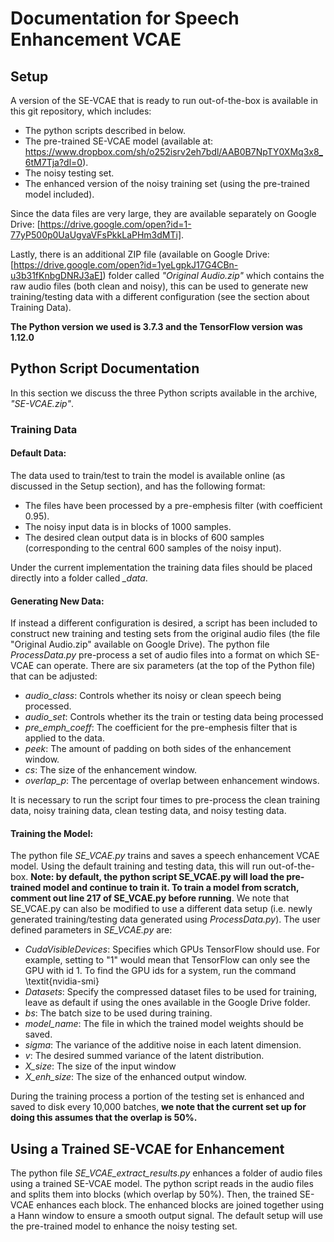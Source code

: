 # Documentation for Speech Enhancement VCAE

## Setup
A version of the SE-VCAE that is ready to run out-of-the-box is available in this git repository, which includes:

 - The python scripts described in below.
 - The pre-trained SE-VCAE model (available at: https://www.dropbox.com/sh/o252isrv2eh7bdl/AAB0B7NpTY0XMq3x8_6tM7Tja?dl=0).
 - The noisy testing set.
 - The enhanced version of the noisy training set (using the pre-trained model included).

Since the data files are very large, they are available separately on Google Drive: [https://drive.google.com/open?id=1-77yP500p0UaUgvaVFsPkkLaPHm3dMTi].

Lastly, there is an additional ZIP file (available on Google Drive: [https://drive.google.com/open?id=1yeLgpkJ17G4CBn-u3b31fKnbgDNRJ3aE]) folder called _"Original Audio.zip"_ which contains the raw audio files (both clean and noisy), this can be used to generate new training/testing data with a different configuration (see the section about Training Data).

**The Python version we used is 3.7.3 and the TensorFlow version was 1.12.0**

## Python Script Documentation
In this section we discuss the three Python scripts available in the archive, _"SE-VCAE.zip"_.

### Training Data
#### Default Data:
The data used to train/test to train the model is available online (as discussed in the Setup section), and has the following format:

 - The files have been processed by a pre-emphesis filter (with coefficient $0.95$).
 - The noisy input data is in blocks of 1000 samples.
 - The desired clean output data is in blocks of 600 samples (corresponding to the central 600 samples of the noisy input).

Under the current implementation the training data files should be placed directly into a folder called *\_data*.


#### Generating New Data:
If instead a different configuration is desired, a script has been included to construct new training and testing sets from the original audio files (the file "Original Audio.zip" available on Google Drive). The python file *ProcessData.py* pre-process a set of audio files into a format on which SE-VCAE can operate. There are six parameters (at the top of the Python file) that can be adjusted:
 - *audio_class*: Controls whether its noisy or clean speech being processed.
 - *audio_set*: Controls whether its the train or testing data being processed
 - *pre_emph_coeff*: The coefficient for the pre-emphesis filter that is applied to the data.
 - *peek*: The amount of padding on both sides of the enhancement window.
 - *cs*: The size of the enhancement window.
 - *overlap\_p*: The percentage of overlap between enhancement windows.

It is necessary to run the script four times to pre-process the clean training data, noisy training data, clean testing data, and noisy testing data.


#### Training the Model:
The python file *SE_VCAE.py* trains and saves a speech enhancement VCAE model. Using the default training and testing data, this will run out-of-the-box. **Note: by default, the python script SE_VCAE.py will load the pre-trained model and continue to train it. To train a model from scratch, comment out line 217 of SE_VCAE.py before running**. We note that SE_VCAE.py can also be modified to use a different data setup (i.e. newly generated training/testing data generated using *ProcessData.py*). The user defined parameters in *SE_VCAE.py* are:

 -  *CudaVisibleDevices*: Specifies which GPUs TensorFlow should use. For example, setting to "1" would mean that TensorFlow can only see the GPU with id 1. To find the GPU ids for a system, run the command \textit{nvidia-smi}
 -  *Datasets*: Specify the compressed dataset files to be used for training, leave as default if using the ones available in the Google Drive folder.
 -  *bs*: The batch size to be used during training.
 -  *model_name*: The file in which the trained model weights should be saved.
 -  *sigma*: The variance of the additive noise in each latent dimension.
 -  *v*: The desired summed variance of the latent distribution.
 -  *X_size*: The size of the input window
 -  *X_enh_size*: The size of the enhanced output window.

During the training process a portion of the testing set is enhanced and saved to disk every 10,000 batches, **we note that the current set up for doing this assumes that the overlap is 50\%.**

## Using a Trained SE-VCAE for Enhancement
The python file *SE_VCAE_extract_results.py* enhances a folder of audio files using a trained SE-VCAE model. The python script reads in the audio files and splits them into blocks (which overlap by 50%). Then, the trained SE-VCAE enhances each block. The enhanced blocks are joined together using a Hann window to ensure a smooth output signal. The default setup will use the pre-trained model to enhance the noisy testing set.
